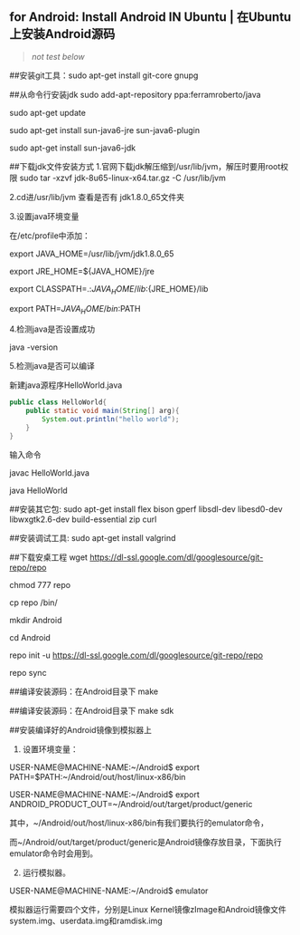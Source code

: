 ## for Android: Install Android IN Ubuntu | 在Ubuntu上安装Android源码
>*not test below*

##安装git工具：sudo apt-get install git-core gnupg

##从命令行安装jdk
sudo add-apt-repository ppa:ferramroberto/java

sudo apt-get update

sudo apt-get install sun-java6-jre sun-java6-plugin

sudo apt-get install sun-java6-jdk

##下载jdk文件安装方式
1.官网下载jdk解压缩到/usr/lib/jvm，解压时要用root权限
sudo tar -xzvf jdk-8u65-linux-x64.tar.gz -C /usr/lib/jvm 

2.cd进/usr/lib/jvm 查看是否有 jdk1.8.0_65文件夹

3.设置java环境变量

在/etc/profile中添加：

export JAVA_HOME=/usr/lib/jvm/jdk1.8.0_65

export JRE_HOME=${JAVA_HOME}/jre

export CLASSPATH=.:${JAVA_HOME}/lib:${JRE_HOME}/lib

export PATH=${JAVA_HOME}/bin:$PATH

4.检测java是否设置成功

java -version

5.检测java是否可以编译

新建java源程序HelloWorld.java
```java
public class HelloWorld{
	public static void main(String[] arg){
		System.out.println("hello world");
	}
}
```
输入命令

javac HelloWorld.java

java HelloWorld


##安装其它包: sudo apt-get install flex bison gperf libsdl-dev libesd0-dev libwxgtk2.6-dev build-essential zip curl

##安装调试工具: sudo apt-get install valgrind

##下载安桌工程
wget https://dl-ssl.google.com/dl/googlesource/git-repo/repo

chmod 777 repo

cp repo /bin/

mkdir Android

cd Android

repo init -u https://dl-ssl.google.com/dl/googlesource/git-repo/repo

repo sync

##编译安装源码：在Android目录下 make

##编译安装源码：在Android目录下 make sdk

##安装编译好的Android镜像到模拟器上
1. 设置环境变量：

USER-NAME@MACHINE-NAME:~/Android$ export PATH=$PATH:~/Android/out/host/linux-x86/bin  

USER-NAME@MACHINE-NAME:~/Android$ export ANDROID_PRODUCT_OUT=~/Android/out/target/product/generic

其中，~/Android/out/host/linux-x86/bin有我们要执行的emulator命令，

而~/Android/out/target/product/generic是Android镜像存放目录，下面执行emulator命令时会用到。

2. 运行模拟器。

USER-NAME@MACHINE-NAME:~/Android$ emulator

模拟器运行需要四个文件，分别是Linux Kernel镜像zImage和Android镜像文件system.img、userdata.img和ramdisk.img
